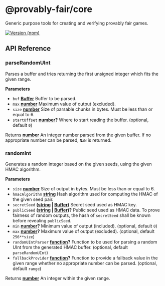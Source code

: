 # @provably-fair/core

Generic purpose tools for creating and verifying provably fair games.

[![Version (npm)](https://img.shields.io/npm/v/@provably-fair/core.svg)](https://www.npmjs.com/package/@provably-fair/core)

## API Reference

<!-- Generated by documentation.js. Update this documentation by updating the source code. -->

### parseRandomUInt

Parses a buffer and tries returning the first unsigned integer which fits the given range.

**Parameters**

-   `buf` **[Buffer](https://nodejs.org/api/buffer.html)** Buffer to be parsed.
-   `max` **[number](https://developer.mozilla.org/en-US/docs/Web/JavaScript/Reference/Global_Objects/Number)** Maximum value of output (excluded).
-   `size` **[number](https://developer.mozilla.org/en-US/docs/Web/JavaScript/Reference/Global_Objects/Number)** Size of parsable chunks in bytes. Must be less than or equal to 6.
-   `startOffset` **[number](https://developer.mozilla.org/en-US/docs/Web/JavaScript/Reference/Global_Objects/Number)?** Where to start reading the buffer. (optional, default `0`)

Returns **[number](https://developer.mozilla.org/en-US/docs/Web/JavaScript/Reference/Global_Objects/Number)** An integer number parsed from the given buffer. If no appropriate number can be
parsed, `NaN` is returned.

### randomInt

Generates a random integer based on the given seeds, using the given HMAC algorithm.

**Parameters**

-   `size` **[number](https://developer.mozilla.org/en-US/docs/Web/JavaScript/Reference/Global_Objects/Number)** Size of output in bytes. Must be less than or equal to 6.
-   `hmacAlgorithm` **[string](https://developer.mozilla.org/en-US/docs/Web/JavaScript/Reference/Global_Objects/String)** Hash algorithm used for computing the HMAC of the given seed pair.
-   `secretSeed` **([string](https://developer.mozilla.org/en-US/docs/Web/JavaScript/Reference/Global_Objects/String) \| [Buffer](https://nodejs.org/api/buffer.html))** Secret seed used as HMAC key.
-   `publicSeed` **([string](https://developer.mozilla.org/en-US/docs/Web/JavaScript/Reference/Global_Objects/String) \| [Buffer](https://nodejs.org/api/buffer.html))?** Public seed used as HMAC data. To prove fairness of random
    outputs, the hash of `secretSeed` shall be known before revealing `publicSeed`.
-   `min` **[number](https://developer.mozilla.org/en-US/docs/Web/JavaScript/Reference/Global_Objects/Number)?** Minimum value of output (included). (optional, default `0`)
-   `max` **[number](https://developer.mozilla.org/en-US/docs/Web/JavaScript/Reference/Global_Objects/Number)?** Maximum value of output (excluded). (optional, default `256**size`)
-   `randomUIntParser` **[function](https://developer.mozilla.org/en-US/docs/Web/JavaScript/Reference/Statements/function)?** Function to be used for parsing a random
    UInt from the generated HMAC buffer. (optional, default `parseRandomUInt`)
-   `fallbackProvider` **[function](https://developer.mozilla.org/en-US/docs/Web/JavaScript/Reference/Statements/function)?** Function to provide a
    fallback value in the given range whether no appropriate number can be parsed. (optional, default `range`)

Returns **[number](https://developer.mozilla.org/en-US/docs/Web/JavaScript/Reference/Global_Objects/Number)** An integer within the given range.
